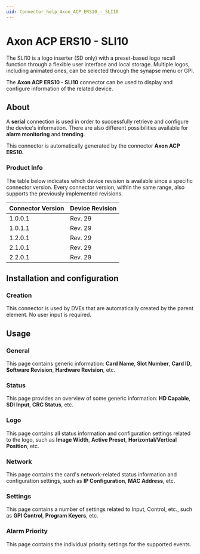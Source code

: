 ```yaml
---
uid: Connector_help_Axon_ACP_ERS10_-_SLI10
---
```


# Axon ACP ERS10 - SLI10

The SLI10 is a logo inserter (SD only) with a preset-based logo recall function through a flexible user interface and local storage. Multiple logos, including animated ones, can be selected through the synapse menu or GPI.

The **Axon ACP ERS10 - SLI10** connector can be used to display and configure information of the related device.

## About

A **serial** connection is used in order to successfully retrieve and configure the device's information. There are also different possibilities available for **alarm monitoring** and **trending**.

This connector is automatically generated by the connector **Axon ACP ERS10.**

### Product Info

The table below indicates which device revision is available since a specific connector version. Every connector version, within the same range, also supports the previously implemented revisions.

| **Connector Version** | **Device Revision** |
|--------------------|---------------------|
| 1.0.0.1            | Rev. 29             |
| 1.0.1.1            | Rev. 29             |
| 1.2.0.1            | Rev. 29             |
| 2.1.0.1            | Rev. 29             |
| 2.2.0.1            | Rev. 29             |

## Installation and configuration

### Creation

This connector is used by DVEs that are automatically created by the parent element. No user input is required.

## Usage

### General

This page contains generic information: **Card Name**, **Slot Number**, **Card ID**, **Software Revision**, **Hardware Revision**, etc.

### Status

This page provides an overview of some generic information: **HD Capable**, **SDI Input**, **CRC Status**, etc.

### Logo

This page contains all status information and configuration settings related to the logo, such as **Image Width**, **Active Preset**, **Horizontal/Vertical Position**, etc.

### Network

This page contains the card's network-related status information and configuration settings, such as **IP Configuration**, **MAC Address**, etc.

### Settings

This page contains a number of settings related to Input, Control, etc., such as **GPI Control**, **Program Keyers**, etc.

### Alarm Priority

This page contains the individual priority settings for the supported events.
